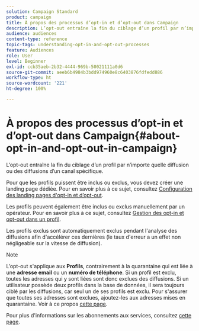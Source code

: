 ```yaml
---
solution: Campaign Standard
product: campaign
title: À propos des processus d’opt-in et d’opt-out dans Campaign
description: L’opt-out entraîne la fin du ciblage d’un profil par n’importe quelle diffusion ou des diffusions d’un canal spécifique.
audience: audiences
content-type: reference
topic-tags: understanding-opt-in-and-opt-out-processes
feature: Audiences
role: User
level: Beginner
exl-id: ccb35aeb-2b32-4444-969b-50021111a0d6
source-git-commit: aeeb6b4984b3bdd974960e8c6403876fdfedd886
workflow-type: ht
source-wordcount: '221'
ht-degree: 100%

---
```


# À propos des processus d’opt-in et d’opt-out dans Campaign{#about-opt-in-and-opt-out-in-campaign}

L’opt-out entraîne la fin du ciblage d’un profil par n’importe quelle diffusion ou des diffusions d’un canal spécifique.

Pour que les profils puissent être inclus ou exclus, vous devez créer une landing page dédiée. Pour en savoir plus à ce sujet, consultez [Configuration des landing pages d&#39;opt-in et d’opt-out](../../audiences/using/managing-opt-in-and-opt-out-in-campaign.md#setting-up-opt-in-and-opt-out-landing-pages).

Les profils peuvent également être inclus ou exclus manuellement par un opérateur. Pour en savoir plus à ce sujet, consultez [Gestion des opt-in et opt-out dans un profil](../../audiences/using/managing-opt-in-and-opt-out-in-campaign.md#managing-opt-in-and-opt-out-from-a-profile).

Les profils exclus sont automatiquement exclus pendant l&#39;analyse des diffusions afin d&#39;accélérer ces dernières (le taux d&#39;erreur a un effet non négligeable sur la vitesse de diffusion).

>[!NOTE]
>
>L’opt-out s&#39;applique aux **Profils**, contrairement à la quarantaine qui est liée à une **adresse email** ou un **numéro de téléphone**. Si un profil est exclu, toutes les adresses qui y sont liées sont donc exclues des diffusions. Si un utilisateur possède deux profils dans la base de données, il sera toujours ciblé par les diffusions, car seul un de ses profils est exclu. Pour s&#39;assurer que toutes ses adresses sont exclues, ajoutez-les aux adresses mises en quarantaine. Voir à ce propos [cette page](../../sending/using/understanding-quarantine-management.md#identifying-quarantined-addresses-for-the-entire-platform).

Pour plus d&#39;informations sur les abonnements aux services, consultez [cette page](../../audiences/using/about-subscriptions.md).
